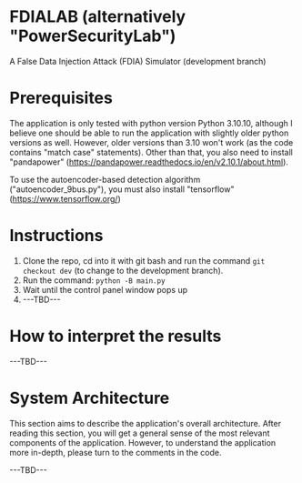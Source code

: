 # FDIALAB (alternatively "PowerSecurityLab")
A False Data Injection Attack (FDIA) Simulator (development branch)

# Prerequisites
The application is only tested with python version Python 3.10.10, although I believe one should be able to run the application with slightly older python versions as well. However, older versions than 3.10 won't work (as the code contains "match case" statements). Other than that, you also need to install "pandapower" (https://pandapower.readthedocs.io/en/v2.10.1/about.html).

To use the autoencoder-based detection algorithm ("autoencoder_9bus.py"), you must also install "tensorflow" (https://www.tensorflow.org/)

# Instructions
1. Clone the repo, cd into it with git bash and run the command ``` git checkout dev ``` (to change to the development branch). 
2. Run the command: ``` python -B main.py ```  
3. Wait until the control panel window pops up
4. ---TBD---

# How to interpret the results
---TBD---

# System Architecture
This section aims to describe the application's overall architecture. After reading this section, you will get a general sense of the most relevant components of the application. However, to understand the application more in-depth, please turn to the comments in the code. 

---TBD--- 


